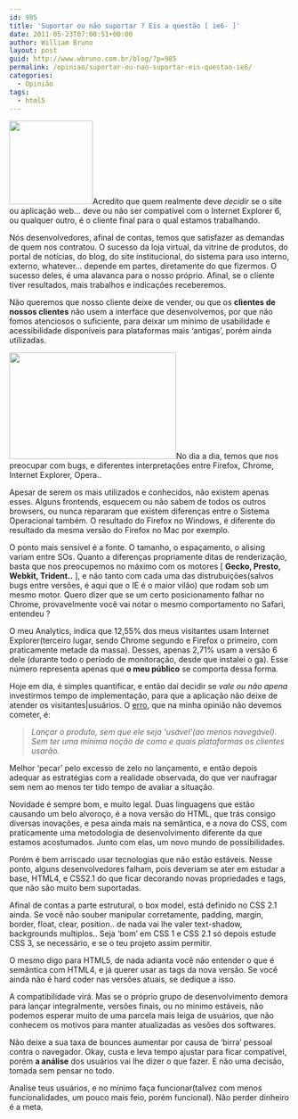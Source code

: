 ```yaml
---
id: 985
title: 'Suportar ou não suportar ? Eis a questão [ ie6- ]'
date: 2011-05-23T07:00:51+00:00
author: William Bruno
layout: post
guid: http://www.wbruno.com.br/blog/?p=985
permalink: /opiniao/suportar-ou-nao-suportar-eis-questao-ie6/
categories:
  - Opinião
tags:
  - html5
---
```

[<img class="alignright size-thumbnail wp-image-986" title="Internet_Explorer_logo_old" src="http://wbruno.com.br/wp-content/uploads/2011/05/Internet_Explorer_logo_old-150x150.png" alt="" width="150" height="150" />](http://wbruno.com.br/wp-content/uploads/2011/05/Internet_Explorer_logo_old.png)Acredito que quem realmente deve _decidir_ se o site ou aplicação web&#8230; deve ou não ser compatível com o Internet Explorer 6, ou qualquer outro, é o cliente final para o qual estamos trabalhando.

Nós desenvolvedores, afinal de contas, temos que satisfazer as demandas de quem nos contratou. O sucesso da loja virtual, da vitrine de produtos, do portal de notícias, do blog, do site institucional, do sistema para uso interno, externo, whatever&#8230; depende em partes, diretamente do que fizermos. O sucesso deles, é uma alavanca para o nosso próprio. Afinal, se o cliente tiver resultados, mais trabalhos e indicações receberemos.
  
<!--more-->


  
Não queremos que nosso cliente deixe de vender, ou que os **clientes de nossos clientes** não usem a interface que desenvolvemos, por que não fomos atenciosos o suficiente, para deixar um mínimo de usabilidade e acessibilidade disponíveis para plataformas mais &#8216;antigas&#8217;, porém ainda utilizadas.
  
[<img class="alignleft size-medium wp-image-998" title="top-best-browsers" src="http://wbruno.com.br/wp-content/uploads/2011/05/top-best-browsers-300x191.jpg" alt="" width="300" height="191" srcset="http://wbruno.com.br/wp-content/uploads/2011/05/top-best-browsers-300x191.jpg 300w, http://wbruno.com.br/wp-content/uploads/2011/05/top-best-browsers.jpg 510w" sizes="(max-width: 300px) 100vw, 300px" />](http://wbruno.com.br/wp-content/uploads/2011/05/top-best-browsers.jpg)No dia a dia, temos que nos preocupar com bugs, e diferentes interpretações entre Firefox, Chrome, Internet Explorer, Opera..

Apesar de serem os mais utilizados e conhecidos, não existem apenas esses. Alguns frontends, esquecem ou não sabem de todos os outros browsers, ou nunca repararam que existem diferenças entre o Sistema Operacional também. O resultado do Firefox no Windows, é diferente do resultado da mesma versão do Firefox no Mac por exemplo.

O ponto mais sensível é a fonte. O tamanho, o espaçamento, o alising variam entre SOs. Quanto a diferenças propriamente ditas de renderização, basta que nos preocupemos no máximo com os motores [ **Gecko, Presto, Webkit, Trident..** ], e não tanto com cada uma das distrubuições(salvos bugs entre versões, é aqui que o IE é o maior vilão) que rodam sob um mesmo motor. Quero dizer que se um certo posicionamento falhar no Chrome, provavelmente você vai notar o mesmo comportamento no Safari, entendeu ?

O meu Analytics, indica que 12,55% dos meus visitantes usam Internet Explorer(terceiro lugar, sendo Chrome segundo e Firefox o primeiro, com praticamente metade da massa). Desses, apenas 2,71% usam a versão 6 dele (durante todo o período de monitoração, desde que instalei o ga). Esse número representa apenas que **o meu público** se comporta dessa forma.

Hoje em dia, é simples quantificar, e então daí decidir se _vale ou não apena_ investirmos tempo de implementação, para que a aplicação não deixe de atender os visitantes|usuários. O <u>erro</u>, que na minha opinião não devemos cometer, é:

> _Lançar o produto, sem que ele seja &#8216;usável'(ao menos navegável). Sem ter uma mínima noção de como e quais plataformas os clientes usarão._

Melhor &#8216;pecar&#8217; pelo excesso de zelo no lançamento, e então depois adequar as estratégias com a realidade observada, do que ver naufragar sem nem ao menos ter tido tempo de avaliar a situação.

Novidade é sempre bom, e muito legal. Duas linguagens que estão causando um belo alvoroço, é a nova versão do HTML, que trás consigo diversas inovações, e pesa ainda mais na semântica, e a nova do CSS, com praticamente uma metodologia de desenvolvimento diferente da que estamos acostumados. Junto com elas, um novo mundo de possibilidades.

Porém é bem arriscado usar tecnologias que não estão estáveis. Nesse ponto, alguns desenvolvedores falham, pois deveriam se ater em estudar a base, HTML4, e CSS2.1 do que ficar decorando novas propriedades e tags, que não são muito bem suportadas.

Afinal de contas a parte estrutural, o box model, está definido no CSS 2.1 ainda. Se você não souber manipular corretamente, padding, margin, border, float, clear, position.. de nada vai lhe valer text-shadow, backgrounds multiplos.. Seja &#8216;bom&#8217; em CSS 1 e CSS 2.1 só depois estude CSS 3, se necessário, e se o teu projeto assim permitir.
  
O mesmo digo para HTML5, de nada adianta você não entender o que é semântica com HTML4, e já querer usar as tags da nova versão. Se você ainda não é hard coder nas versões atuais, se dedique a isso.

A compatibilidade virá. Mas se o próprio grupo de desenvolvimento demora para lançar integralmente, versões finais, ou no mínimo estáveis, não podemos esperar muito de uma parcela mais leiga de usuários, que não conhecem os motivos para manter atualizadas as vesões dos softwares.
  
Não deixe a sua taxa de bounces aumentar por causa de &#8216;birra&#8217; pessoal contra o navegador. Okay, custa e leva tempo ajustar para ficar compatível, porém **a análise** dos usuários vai lhe dizer o que fazer. E não uma decisão, tomada sem pensar no todo.

Analise teus usuários, e no mínimo faça funcionar(talvez com menos funcionalidades, um pouco mais feio, porém funcional). Não perder dinheiro é a meta.